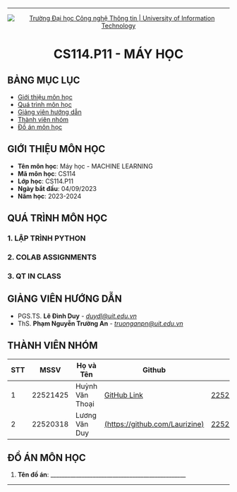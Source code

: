 
---

<p align="center">
  <a href="https://www.uit.edu.vn/" title="Trường Đại học Công nghệ Thông tin" style="border: 0;">
    <img src="https://i.imgur.com/WmMnSRt.png" alt="Trường Đại học Công nghệ Thông tin | University of Information Technology">
  </a>
</p>

<!-- Title -->
<h1 align="center"><b>CS114.P11 - MÁY HỌC</b></h1>

## BẢNG MỤC LỤC
* [Giới thiệu môn học](#gioi-thieu-mon-hoc)
* [Quá trình môn học](#qua-trinh-mon-hoc)
* [Giảng viên hướng dẫn](#giang-vien-huong-dan)
* [Thành viên nhóm](#thanh-vien-nhom)
* [Đồ án môn học](#do-an-mon-hoc)

## GIỚI THIỆU MÔN HỌC
<a name="gioi-thieu-mon-hoc"></a>

* **Tên môn học**: Máy học - MACHINE LEARNING
* **Mã môn học**: CS114
* **Lớp học**: CS114.P11
* **Ngày bắt đầu**: 04/09/2023
* **Năm học**: 2023-2024

## QUÁ TRÌNH MÔN HỌC
<a name="qua-trinh-mon-hoc"></a>

### 1. LẬP TRÌNH PYTHON

### 2. COLAB ASSIGNMENTS

### 3. QT IN CLASS

## GIẢNG VIÊN HƯỚNG DẪN
<a name="giang-vien-huong-dan"></a>

* PGS.TS. **Lê Đình Duy** - *duydl@uit.edu.vn*
* ThS. **Phạm Nguyễn Trường An** - *truonganpn@uit.edu.vn*

## THÀNH VIÊN NHÓM
<a name="thanh-vien-nhom"></a>

| STT | MSSV     | Họ và Tên         | Github          | Email                   |
|-----|----------|-------------------|-----------------|-------------------------|
| 1   | 22521425 | Huỳnh Văn Thoại   | [GitHub Link](#) | 22521425@gm.uit.edu.vn  |
| 2   | 22520318 | Lương Văn Duy     | [(https://github.com/Laurizine)](#) | 22520318@gm.uit.edu.vn  |

## ĐỒ ÁN MÔN HỌC
<a name="do-an-mon-hoc"></a>

1. **Tên đồ án**: ________________________________________________

---
